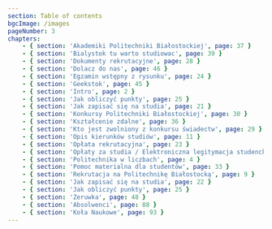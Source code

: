 ```yaml
---
section: Table of contents
bgcImage: /images
pageNumber: 3
chapters:
    - { section: 'Akademiki Politechniki Białostockiej', page: 37 }
    - { section: 'Bialystok tu warto studiowac', page: 39 }
    - { section: 'Dokumenty rekrutacyjne', page: 28 }
    - { section: 'Dolacz do nas', page: 46 }
    - { section: 'Egzamin wstępny z rysunku', page: 24 }
    - { section: 'Geekstok', page: 45 }
    - { section: 'Intro', page: 2 }
    - { section: 'Jak obliczyć punkty', page: 25 }
    - { section: 'Jak zapisać się na studia', page: 21 }
    - { section: 'Konkursy Politechniki Białostockiej', page: 30 }
    - { section: 'Kształcenie zdalne', page: 36 }
    - { section: 'Kto jest zwolniony z konkursu świadectw', page: 29 }
    - { section: 'Opis kierunków studiów', page: 11 }
    - { section: 'Opłata rekrutacyjna', page: 23 }
    - { section: 'Opłaty za studia / Elektroniczna legitymacja studencka', page: 32 }
    - { section: 'Politechnika w liczbach', page: 4 }
    - { section: 'Pomoc materialna dla studentów', page: 33 }
    - { section: 'Rekrutacja na Politechnikę Białostocką', page: 9 }
    - { section: 'Jak zapisać się na studia', page: 22 }
    - { section: 'Jak obliczyć punkty', page: 25 }
    - { section: 'Zeruwka', page: 48 }
    - { section: 'Absolwenci', page: 88 }
    - { section: 'Koła Naukowe', page: 93 }
---
```

